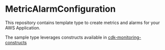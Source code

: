 # MetricAlarmConfiguration
This repository contains template type to create metrics and alarms for your AWS Application.

The sample type leverages constructs available in [cdk-monitoring-constructs](https://github.com/cdklabs/cdk-monitoring-constructs)
